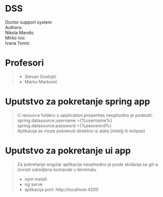 # DSS
Doctor support system <br/>
Authors: <br/>
Nikola Mandic <br/>
Mirko Ivic <br/>
Ivana Tomic <br />

# Profesori
> - Stevan Gostojić 
> - Marko Marković

# Uputstvo za pokretanje spring app <br />
> U resource folderu  u application.properties neophodno je podesiti: <br />
>spring.datasource.username ={%username%} <br />
>spring.datasource.password ={%password%} <br />
>Aplikacija se moze pokrenuti direktno iz alata (intelijj ili eclipse)

# Uputstvo za pokretanje ui app <br />
> Za pokretanje angular aplikacije neophodno je posle skidanja sa git-a izvrsiti odredjene komande u terminalu <br />
> - npm install 
> - ng serve
> - aplikacija port:
> http://localhost:4200




